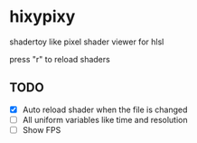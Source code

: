 # hixypixy
shadertoy like pixel shader viewer for hlsl

press "r" to reload shaders

## TODO
- [x] Auto reload shader when the file is changed
- [ ] All uniform variables like time and resolution
- [ ] Show FPS
